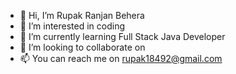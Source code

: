 - 👋 Hi, I’m Rupak Ranjan Behera 
- 👀 I’m interested in coding
- 🌱 I’m currently learning Full Stack Java Developer 
- 💞️ I’m looking to collaborate on 
- 📫 You can reach me on rupak18492@gmail.com

<!---
RUPAK-APPLY/RUPAK-APPLY is a ✨ special ✨ repository because its `README.md` (this file) appears on your GitHub profile.
You can click the Preview link to take a look at your changes.
--->
